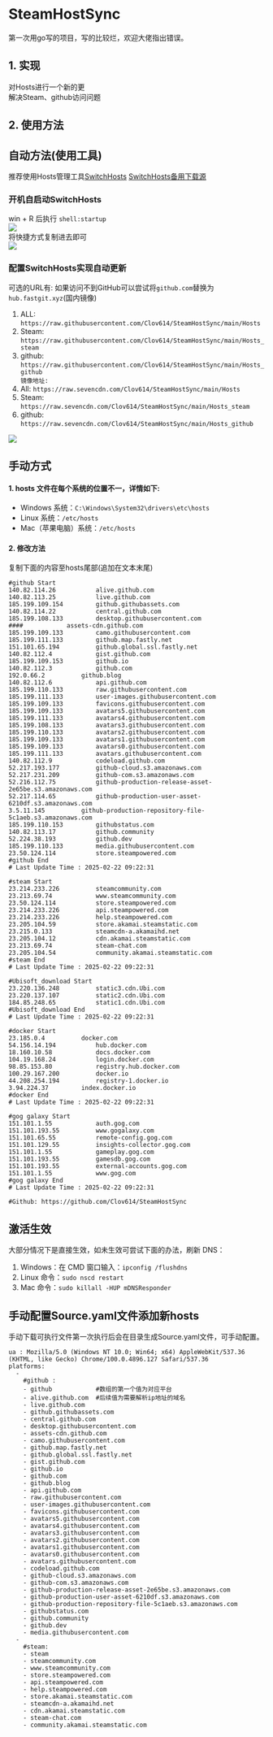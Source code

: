 # SteamHostSync
第一次用go写的项目，写的比较烂，欢迎大佬指出错误。

## 1. 实现
对Hosts进行一个新的更  
解决Steam、github访问问题

## 2. 使用方法
## 自动方法(使用工具)
推荐使用Hosts管理工具[SwitchHosts](https://github.com/oldj/SwitchHosts) 
[SwitchHosts备用下载源](https://nas.iaimi.info/s/nT5pb8jMQp32QwB)
### 开机自启动SwitchHosts
win + R 后执行 `shell:startup`    
![](/img/1.png)  
将快捷方式复制进去即可  
![](/img/2.png)  
### 配置SwitchHosts实现自动更新  
可选的URL有:
如果访问不到GitHub可以尝试将`github.com`替换为`hub.fastgit.xyz`(国内镜像)
1. ALL: `https://raw.githubusercontent.com/Clov614/SteamHostSync/main/Hosts`  
2. Steam: `https://raw.githubusercontent.com/Clov614/SteamHostSync/main/Hosts_steam`  
3. github: `https://raw.githubusercontent.com/Clov614/SteamHostSync/main/Hosts_github`    
`镜像地址:`
4. All: `https://raw.sevencdn.com/Clov614/SteamHostSync/main/Hosts`  
5. Steam: `https://raw.sevencdn.com/Clov614/SteamHostSync/main/Hosts_steam`  
6. github: `https://raw.sevencdn.com/Clov614/SteamHostSync/main/Hosts_github`  

![](/img/3.png)

## 手动方式
#### 1. hosts 文件在每个系统的位置不一，详情如下:
- Windows 系统：`C:\Windows\System32\drivers\etc\hosts`
- Linux 系统：`/etc/hosts`
- Mac（苹果电脑）系统：`/etc/hosts`

#### 2. 修改方法
复制下面的内容至hosts尾部(追加在文本末尾)

```
#github Start
140.82.114.26			alive.github.com
140.82.113.25			live.github.com
185.199.109.154			github.githubassets.com
140.82.114.22			central.github.com
185.199.108.133			desktop.githubusercontent.com
####			assets-cdn.github.com
185.199.109.133			camo.githubusercontent.com
185.199.111.133			github.map.fastly.net
151.101.65.194			github.global.ssl.fastly.net
140.82.112.4			gist.github.com
185.199.109.153			github.io
140.82.112.3			github.com
192.0.66.2			github.blog
140.82.112.6			api.github.com
185.199.110.133			raw.githubusercontent.com
185.199.111.133			user-images.githubusercontent.com
185.199.109.133			favicons.githubusercontent.com
185.199.109.133			avatars5.githubusercontent.com
185.199.111.133			avatars4.githubusercontent.com
185.199.108.133			avatars3.githubusercontent.com
185.199.110.133			avatars2.githubusercontent.com
185.199.109.133			avatars1.githubusercontent.com
185.199.109.133			avatars0.githubusercontent.com
185.199.111.133			avatars.githubusercontent.com
140.82.112.9			codeload.github.com
52.217.193.177			github-cloud.s3.amazonaws.com
52.217.231.209			github-com.s3.amazonaws.com
52.216.112.75			github-production-release-asset-2e65be.s3.amazonaws.com
52.217.114.65			github-production-user-asset-6210df.s3.amazonaws.com
3.5.11.145			github-production-repository-file-5c1aeb.s3.amazonaws.com
185.199.110.153			githubstatus.com
140.82.113.17			github.community
52.224.38.193			github.dev
185.199.110.133			media.githubusercontent.com
23.50.124.114			store.steampowered.com
#github End
# Last Update Time : 2025-02-22 09:22:31 

#steam Start
23.214.233.226			steamcommunity.com
23.213.69.74			www.steamcommunity.com
23.50.124.114			store.steampowered.com
23.214.233.226			api.steampowered.com
23.214.233.226			help.steampowered.com
23.205.104.59			store.akamai.steamstatic.com
23.215.0.133			steamcdn-a.akamaihd.net
23.205.104.12			cdn.akamai.steamstatic.com
23.213.69.74			steam-chat.com
23.205.104.54			community.akamai.steamstatic.com
#steam End
# Last Update Time : 2025-02-22 09:22:31 

#Ubisoft_download Start
23.220.136.248			static3.cdn.Ubi.com
23.220.137.107			static2.cdn.Ubi.com
184.85.248.65			static1.cdn.Ubi.com
#Ubisoft_download End
# Last Update Time : 2025-02-22 09:22:31 

#docker Start
23.185.0.4			docker.com
54.156.14.194			hub.docker.com
18.160.10.58			docs.docker.com
104.19.168.24			login.docker.com
98.85.153.80			registry.hub.docker.com
100.29.167.200			docker.io
44.208.254.194			registry-1.docker.io
3.94.224.37			index.docker.io
#docker End
# Last Update Time : 2025-02-22 09:22:31 

#gog galaxy Start
151.101.1.55			auth.gog.com
151.101.193.55			www.gogalaxy.com
151.101.65.55			remote-config.gog.com
151.101.129.55			insights-collector.gog.com
151.101.1.55			gameplay.gog.com
151.101.193.55			gamesdb.gog.com
151.101.193.55			external-accounts.gog.com
151.101.1.55			www.gog.com
#gog galaxy End
# Last Update Time : 2025-02-22 09:22:31 

#Github: https://github.com/Clov614/SteamHostSync

```

## 激活生效
大部分情况下是直接生效，如未生效可尝试下面的办法，刷新 DNS：
1. Windows：在 CMD 窗口输入：`ipconfig /flushdns`
2. Linux 命令：`sudo nscd restart`
3. Mac 命令：`sudo killall -HUP mDNSResponder`  

## 手动配置Source.yaml文件添加新hosts  
手动下载可执行文件第一次执行后会在目录生成Source.yaml文件，可手动配置。  

```
ua : Mozilla/5.0 (Windows NT 10.0; Win64; x64) AppleWebKit/537.36 (KHTML, like Gecko) Chrome/100.0.4896.127 Safari/537.36
platforms:
  -
    #github :
    - github            #数组的第一个值为对应平台
    - alive.github.com  #后续值为需要解析ip地址的域名
    - live.github.com
    - github.githubassets.com
    - central.github.com
    - desktop.githubusercontent.com
    - assets-cdn.github.com
    - camo.githubusercontent.com
    - github.map.fastly.net
    - github.global.ssl.fastly.net
    - gist.github.com
    - github.io
    - github.com
    - github.blog
    - api.github.com
    - raw.githubusercontent.com
    - user-images.githubusercontent.com
    - favicons.githubusercontent.com
    - avatars5.githubusercontent.com
    - avatars4.githubusercontent.com
    - avatars3.githubusercontent.com
    - avatars2.githubusercontent.com
    - avatars1.githubusercontent.com
    - avatars0.githubusercontent.com
    - avatars.githubusercontent.com
    - codeload.github.com
    - github-cloud.s3.amazonaws.com
    - github-com.s3.amazonaws.com
    - github-production-release-asset-2e65be.s3.amazonaws.com
    - github-production-user-asset-6210df.s3.amazonaws.com
    - github-production-repository-file-5c1aeb.s3.amazonaws.com
    - githubstatus.com
    - github.community
    - github.dev
    - media.githubusercontent.com
  -
    #steam:
    - steam
    - steamcommunity.com
    - www.steamcommunity.com
    - store.steampowered.com
    - api.steampowered.com
    - help.steampowered.com
    - store.akamai.steamstatic.com
    - steamcdn-a.akamaihd.net
    - cdn.akamai.steamstatic.com
    - steam-chat.com
    - community.akamai.steamstatic.com
```
